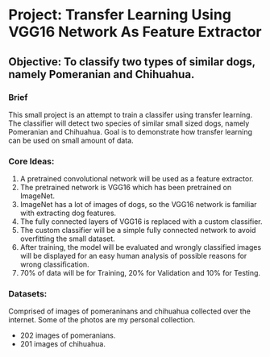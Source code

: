 # Project: Transfer Learning Using VGG16 Network As Feature Extractor
## Objective: To classify two types of similar dogs, namely Pomeranian and Chihuahua.

### Brief

This small project is an attempt to train a classifer using transfer learning. The classifier will detect two species of similar small sized dogs, namely Pomeranian and Chihuahua.
Goal is to demonstrate how transfer learning can be used on small amount of data.

### Core Ideas:

1) A pretrained convolutional network will be used as a feature extractor.
2) The pretrained network is VGG16 which has been pretrained on ImageNet.
3) ImageNet has a lot of images of dogs, so the VGG16 network is familiar with extracting dog features. 
4) The fully connected layers of VGG16 is replaced with a custom classifier. 
5) The custom classifier will be a simple fully connected network to avoid overfitting the small dataset. 
6) After training, the model will be evaluated and wrongly classified images will be displayed for an easy human analysis of possible reasons for wrong classification. 
7) 70% of data will be for Training, 20% for Validation and 10% for Testing. 

### Datasets:
Comprised of images of pomeraninans and chihuahua collected over the internet. Some of the photos are my personal collection. 
* 202 images of pomeranians.
* 201 images of chihuahua. 

